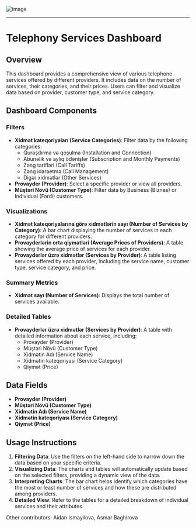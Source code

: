![image](https://github.com/nrug13/Telefoniya-Xidm-tl-ri/assets/101041926/f1788dd2-315d-43db-ba4e-a1448e5038fd)


---

# Telephony Services Dashboard

## Overview
This dashboard provides a comprehensive view of various telephone services offered by different providers. It includes data on the number of services, their categories, and their prices. Users can filter and visualize data based on provider, customer type, and service category.

## Dashboard Components

### Filters
- **Xidmət kateqoriyaları (Service Categories)**: Filter data by the following categories:
  - Quraşdırma və qoşulma (Installation and Connection)
  - Abunəlik və aylıq ödənişlər (Subscription and Monthly Payments)
  - Zəng tarifləri (Call Tariffs)
  - Zəng idarəetmə (Call Management)
  - Digər xidmətlər (Other Services)
- **Provayder (Provider)**: Select a specific provider or view all providers.
- **Müştəri Növü (Customer Type)**: Filter data by Business (Biznes) or Individual (Fərdi) customers.

### Visualizations
- **Xidmət kateqoriyalarına görə xidmətlərin sayı (Number of Services by Category)**: A bar chart displaying the number of services in each category for different providers.
- **Provayderlərin orta qiymətləri (Average Prices of Providers)**: A table showing the average price of services for each provider.
- **Provayderlər üzrə xidmətlər (Services by Provider)**: A table listing services offered by each provider, including the service name, customer type, service category, and price.

### Summary Metrics
- **Xidmət sayı (Number of Services)**: Displays the total number of services available.

### Detailed Tables
- **Provayderlər üzrə xidmətlər (Services by Provider)**: A table with detailed information about each service, including:
  - Provayder (Provider)
  - Müştəri Növü (Customer Type)
  - Xidmətin Adı (Service Name)
  - Xidmətin kateqoriyası (Service Category)
  - Qiymət (Price)

## Data Fields
- **Provayder (Provider)**
- **Müştəri Növü (Customer Type)**
- **Xidmətin Adı (Service Name)**
- **Xidmətin kateqoriyası (Service Category)**
- **Qiymət (Price)**

## Usage Instructions
1. **Filtering Data**: Use the filters on the left-hand side to narrow down the data based on your specific criteria.
2. **Visualizing Data**: The charts and tables will automatically update based on the selected filters, providing a dynamic view of the data.
3. **Interpreting Charts**: The bar chart helps identify which categories have the most or least number of services and how these are distributed among providers.
4. **Detailed View**: Refer to the tables for a detailed breakdown of individual services and their attributes.

Other contributors: Aidan Ismayilova, Asmar Baghirova
